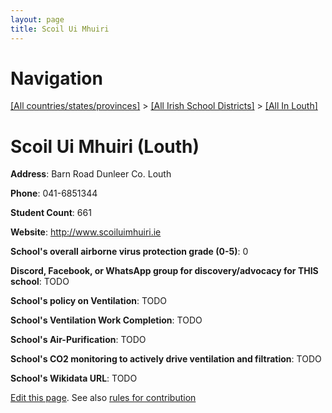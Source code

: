```yaml
---
layout: page
title: Scoil Ui Mhuiri
---
```

# Navigation

[[All countries/states/provinces]](../../..) > [[All Irish School Districts]](../..) > [[All In Louth]](..)

# Scoil Ui Mhuiri (Louth)

**Address**: Barn Road Dunleer Co. Louth

**Phone**: 041-6851344

**Student Count**: 661

**Website**: <http://www.scoiluimhuiri.ie>

**School's overall airborne virus protection grade (0-5)**: 0

**Discord, Facebook, or WhatsApp group for discovery/advocacy for THIS school**: TODO

**School's policy on Ventilation**: TODO

**School's Ventilation Work Completion**: TODO

**School's Air-Purification**: TODO

**School's CO2 monitoring to actively drive ventilation and filtration**: TODO

**School's Wikidata URL**: TODO


[Edit this page](https://github.com/ventilate-schools/Ireland/edit/main/./Louth/Scoil_Ui_Mhuiri.md). See also [rules for contribution](../../../contribution-rules/)